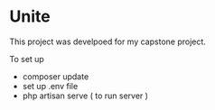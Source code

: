 # Unite

This project was develpoed for my capstone project.

To set up

-   composer update
-   set up .env file
-   php artisan serve ( to run server )

